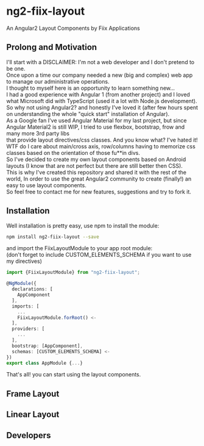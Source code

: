 # ng2-fiix-layout
An Angular2 Layout Components by Fiix Applications

## Prolong and Motivation
I'll start with a DISCLAIMER: I'm not a web developer and I don't pretend to be one.  
Once upon a time our company needed a new (big and complex) web app to manage our administrative operations.  
I thought to myself here is an opportunity to learn something new...  
I had a good experience with Angular 1 (from another project) and I loved what Microsoft did with TypeScript (used it a lot with Node.js development).  
So why not using Angular2? and honestly I've loved it (after few hours spent on understanding the whole "quick start" installation of Angular).  
As a Google fan I've used Angular Material for my last project, but since Angular Material2 is still WIP, I tried to use flexbox, bootstrap, frow and many more 3rd party libs  
that provide layout directives/css classes. And you know what? I've hated it! WTF do I care about main/cross axis, row/columns having to memorize css classes based on the orientation of
those fu**in divs.  
So I've decided to create my own layout components based on Android layouts (I know that are not perfect but there are still better then CSS).  
This is why I've created this repository and shared it with the rest of the world, In order to use the great Angular2 community to create (finally!) an easy to use layout components.  
So feel free to contact me for new features, suggestions and try to fork it.  

## Installation
Well installation is pretty easy, use npm to install the module:
```bash
npm install ng2-fiix-layout --save
```

and import the FiixLayoutModule to your app root module:   
(don't forget to include CUSTOM_ELEMENTS_SCHEMA if you want to use my directives)
```typescript
import {FiixLayoutModule} from "ng2-fiix-layout";

@NgModule({
  declarations: [
    AppComponent
  ],
  imports: [
    ...  
    FiixLayoutModule.forRoot() <-
  ],
  providers: [
    ...
  ],
  bootstrap: [AppComponent],
  schemas: [CUSTOM_ELEMENTS_SCHEMA] <-
})
export class AppModule {...}
```

That's all! you can start using the layout components.

## Frame Layout

## Linear Layout

## Developers